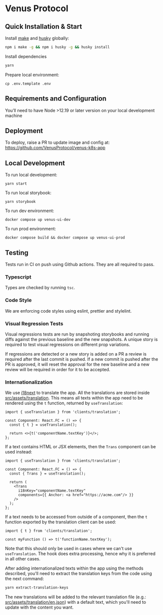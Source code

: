 # Venus Protocol

## Quick Installation & Start

Install [make](https://www.npmjs.com/package/make) and [husky](https://www.npmjs.com/package/husky)
globally:

```sh
npm i make -g && npm i husky -g && husky install
```

Install dependencies

```sh
yarn
```

Prepare local environment:

```
cp .env.template .env
```

## Requirements and Configuration

You’ll need to have Node >12.19 or later version on your local development machine

## Deployment

To deploy, raise a PR to update image and config at: https://github.com/VenusProtocol/venus-k8s-app

## Local Development

To run local development:

```
yarn start
```

To run local storybook:

```
yarn storybook
```

To run dev environment:

```
docker compose up venus-ui-dev
```

To run prod environment:

```
docker compose build && docker compose up venus-ui-prod
```

## Testing

Tests run in CI on push using Github actions. They are all required to pass.

### Typescript

Types are checked by running `tsc`.

### Code Style

We are enforcing code styles using eslint, prettier and stylelint.

### Visual Regression Tests

Visual regressions tests are run by snapshoting storybooks and running diffs against the previous
baseline and the new snapshots. A unique story is required to test visual regressions on different
prop variations.

If regressions are detected or a new story is added on a PR a review is required after the last
commit is pushed. If a new commit is pushed after the PR is approved, it will reset the approval for
the new baseline and a new review will be required in order for it to be accepted.

### Internationalization

We use [i18next](https://react.i18next.com/) to translate the app. All the translations are stored
inside [src/assets/translation](src/assets/translations). This means all texts within the app need
to be rendered using the `t` function, returned by `useTranslation`:

```tsx
import { useTranslation } from 'clients/translation';

const Component: React.FC = () => {
  const { t } = useTranslation();

  return <>{t('componentName.textKey')}</>;
};
```

If a text contains HTML or JSX elements, then the `Trans` component can be used instead:

```tsx
import { useTranslation } from 'clients/translation';

const Component: React.FC = () => {
  const { Trans } = useTranslation();

  return (
    <Trans 
      i18nKey="componentName.textKey"
      components={{ Anchor: <a href="https://acme.com"/> }}
    />
  );
};
```

If a text needs to be accessed from outside of a component, then the `t` function exported by the
translation client can be used:

```tsx
import { t } from 'clients/translation';

const myFunction () => t('functionName.textKey');
```

Note that this should only be used in cases where we can't use `useTranslation`. The hook does extra
processing, hence why it is preferred in all other cases.

After adding internationalized texts within the app using the methods described, you'll need to
extract the translation keys from the code using the next command:

```sh
yarn extract-translation-keys
```

The new translations will be added to the relevant translation file (e.g.:
[src/assets/translation/en.json](src/assets/translations/en.json)) with a default text, which you'll
need to update with the content you want.

